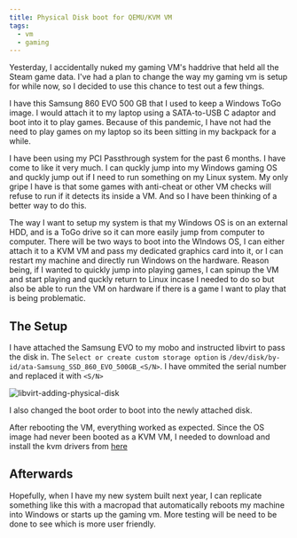 ```yaml
---
title: Physical Disk boot for QEMU/KVM VM
tags:
  - vm
  - gaming
---
```


Yesterday, I accidentally nuked my gaming VM's haddrive that held all the Steam game data. I've had a plan to change the way my gaming vm is setup for while now, so I decided to use this chance to test out a few things. 

I have this Samsung 860 EVO 500 GB that I used to keep a Windows ToGo image. I would attach it to my laptop using a SATA-to-USB C adaptor and boot into it to play games. Because of this pandemic, I have not had the need to play games on my laptop so its been sitting in my backpack for a while. 

I have been using my PCI Passthrough system for the past 6 months. I have come to like it very much. I can quckly jump into my Windows gaming OS and quckly jump out if I need to run something on my Linux system. My only gripe I have is that some games with anti-cheat or other VM checks will refuse to run if it detects its inside a VM. And so I have been thinking of a better way to do this. 

The way I want to setup my system is that my Windows OS is on an external HDD, and is a ToGo drive so it can more easily jump from computer to computer. There will be two ways to boot into the WIndows OS, I can either attach it to a KVM VM and pass my dedicated graphics card into it, or I can restart my machine and directly run Windows on the hardware. Reason being, if I wanted to quickly jump into playing games, I can spinup the VM and start playing and quckly return to Linux incase I needed to do so but also be able to run the VM on hardware if there is a game I want to play that is being problematic. 


## The Setup
I have attached the Samsung EVO to my mobo and instructed libvirt to pass the disk in. The `Select or create custom storage option` is `/dev/disk/by-id/ata-Samsung_SSD_860_EVO_500GB_<S/N>`. I have ommited the serial number and replaced it with `<S/N>`

![libvirt-adding-physical-disk](/assests/img/libvirt-adding-physical-disk.png)

I also changed the boot order to boot into the newly attached disk. 

After rebooting the VM, everything worked as expected. Since the OS image had never been booted as a KVM VM, I needed to download and install the kvm drivers from [here](https://docs.fedoraproject.org/en-US/quick-docs/creating-windows-virtual-machines-using-virtio-drivers/index.html#virtio-win-direct-downloads)


## Afterwards
Hopefully, when I have my new system built next year, I can replicate something like this with a macropad that automatically reboots my machine into Windows or starts up the gaming vm. More testing will be need to be done to see which is more user friendly. 